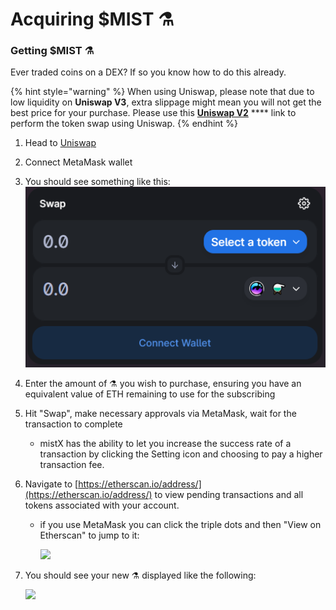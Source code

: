 # Acquiring $MIST ⚗️

### &#x20;Getting $MIST ⚗️

Ever traded coins on a DEX? If so you know how to do this already.

{% hint style="warning" %}
When using Uniswap, please note that due to low liquidity on **Uniswap V3**, extra slippage might mean you will not get the best price for your purchase. Please use this [**Uniswap V2**](https://app.uniswap.org/#/swap?outputCurrency=0x88acdd2a6425c3faae4bc9650fd7e27e0bebb7ab\&use=V2) **** link to perform the token swap using Uniswap.
{% endhint %}

1. Head to [Uniswap](https://app.uniswap.org/#/swap?outputCurrency=0x88acdd2a6425c3faae4bc9650fd7e27e0bebb7ab\&use=V2\&chain=mainnet)
2. Connect MetaMask wallet
3. You should see something like this:\
   ![](../.gitbook/assets/Uni.png)
4. Enter the amount of ⚗️ you wish to purchase, ensuring you have an equivalent value of ETH remaining to use for the subscribing
5. Hit "Swap", make necessary approvals via MetaMask, wait for the transaction to complete
   * mistX has the ability to let you increase the success rate of a transaction by clicking the Setting icon and choosing to pay a higher transaction fee.
6. Navigate to [https://etherscan.io/address/](https://etherscan.io/address/) to view pending transactions and all tokens associated with your account.
   *   if you use MetaMask you can click the triple dots and then "View on Etherscan" to jump to it:

       ![](https://i.imgur.com/jdzodQP.png)
7.  You should see your new ⚗️ displayed like the following:

    &#x20;![](https://i.imgur.com/bF9wsrg.png)



##
